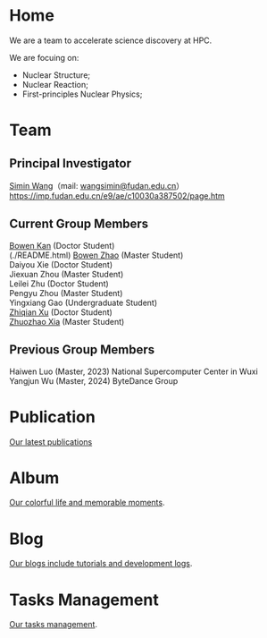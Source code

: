 # Home
We are a team to accelerate science discovery at HPC.  

We are focuing on:

- Nuclear Structure;
- Nuclear Reaction;
- First-principles Nuclear Physics;


# Team

## Principal Investigator

[Simin Wang](https://imp.fudan.edu.cn/e9/ae/c10030a387502/page.htm)（mail: wangsimin@fudan.edu.cn）  
https://imp.fudan.edu.cn/e9/ae/c10030a387502/page.htm  

## Current Group Members 
[Bowen Kan](/FUDAN_GIANT/member/bowenkan.html) (Doctor Student)  
(./README.html)
[Bowen Zhao](/FUDAN_GIANT/member/bowenzhao.md) (Master Student)  
Daiyou Xie (Doctor Student)  
Jiexuan Zhou (Master Student)  
Leilei Zhu (Doctor Student)  
Pengyu Zhou (Master Student)  
Yingxiang Gao (Undergraduate Student)  
[Zhiqian Xu](/FUDAN_GIANT/member/zhiqianxu.md) (Doctor Student)  
[Zhuozhao Xia](https://xiazhuozhao.com) (Master Student)  

## Previous Group Members
Haiwen Luo (Master, 2023) National Supercomputer Center in Wuxi  
Yangjun Wu (Master, 2024) ByteDance Group

# Publication
[Our latest publications](/FUDAN_GIANT/publication/pub_other.html)

<!-- [Old version](https://quantumict.github.io/QuantumICT/publication/publications). -->

# Album
[Our colorful life and memorable moments](/FUDAN_GIANT/album/index).

# Blog
[Our blogs include tutorials and development logs](/FUDAN_GIANT/blog/).

# Tasks Management
[Our tasks management](/FUDAN_GIANT/tasks-manager/).

<!-- # Group Meeting -->
<!-- [Our group meeting records](https://quantumict.github.io/QuantumICT/group_meeting).-->
